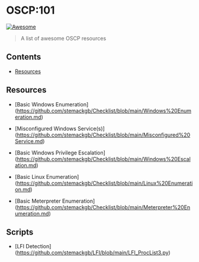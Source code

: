 # OSCP:101

[![Awesome](https://cdn.rawgit.com/sindresorhus/awesome/d7305f38d29fed78fa85652e3a63e154dd8e8829/media/badge.svg)](https://github.com/sindresorhus/awesome)

> A list of awesome OSCP resources


## Contents

- [Resources](#resources)

## Resources

- [Basic Windows Enumeration] (https://github.com/stemackgb/Checklist/blob/main/Windows%20Enumeration.md)

- [Misconfigured Windows Service(s)] (https://github.com/stemackgb/Checklist/blob/main/Misconfigured%20Service.md)

- [Basic Windows Privilege Escalation] (https://github.com/stemackgb/Checklist/blob/main/Windows%20Escalation.md)

- [Basic Linux Enumeration] (https://github.com/stemackgb/Checklist/blob/main/Linux%20Enumeration.md)

- [Basic Meterpreter Enumeration] (https://github.com/stemackgb/Checklist/blob/main/Meterpreter%20Enumeration.md)

## Scripts

- [LFI Detection] (https://github.com/stemackgb/LFI/blob/main/LFI_ProcList3.py)
